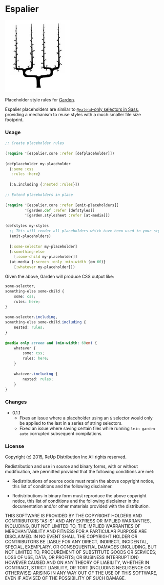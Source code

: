 # Espalier

![Espalier](./resources/espalier.png)

Placeholder style rules for [Garden](https://github.com/noprompt/garden).

Espalier placeholders are similar to [`@extend`-only selectors in Sass](http://sass-lang.com/documentation/file.SASS_REFERENCE.html#placeholders), providing a mechanism to reuse styles with a much smaller file size footprint.

### Usage

```clojure
;; Create placeholder rules

(require '[espalier.core :refer [defplaceholder]])

(defplaceholder my-placeholder
  {:some :css
   :rules :here}

  [:&.including {:nested :rules}])

;; Extend placeholders in place

(require '[espalier.core :refer [emit-placeholders]]
         '[garden.def :refer [defstyles]]
         '[garden.stylesheet :refer [at-media]])

(defstyles my-styles
  ;; This will render all placeholders which have been used in your styles
  (emit-placeholders)

  [:some-selector my-placeholder]
  [:something-else
    [:some-child my-placeholder]]
  (at-media {:screen :only :min-width (em 60)}
    [:whatever my-placeholder]))

```

Given the above, Garden will produce CSS output like:

```css
some-selector,
something-else some-child {
    some: css;
    rules: here;
}

some-selector.including,
something-else some-child.including {
    nested: rules;
}

@media only screen and (min-width: 60em) {
    whatever {
        some: css;
        rules: here;
    }

    whatever.including {
        nested: rules;
    }
}
```

### Changes

- 0.1.1
  - Fixes an issue where a placeholder using an `&` selector would only be applied to the last in a series of string selectors.
  - Fixed an issue where saving certain files while running `lein garden auto` corrupted subsequent compilations.

### License

Copyright (c) 2015, ReUp Distribution Inc
All rights reserved.

Redistribution and use in source and binary forms, with or without
modification, are permitted provided that the following conditions are met:

* Redistributions of source code must retain the above copyright notice, this
  list of conditions and the following disclaimer.

* Redistributions in binary form must reproduce the above copyright notice,
  this list of conditions and the following disclaimer in the documentation
  and/or other materials provided with the distribution.

THIS SOFTWARE IS PROVIDED BY THE COPYRIGHT HOLDERS AND CONTRIBUTORS "AS IS"
AND ANY EXPRESS OR IMPLIED WARRANTIES, INCLUDING, BUT NOT LIMITED TO, THE
IMPLIED WARRANTIES OF MERCHANTABILITY AND FITNESS FOR A PARTICULAR PURPOSE ARE
DISCLAIMED. IN NO EVENT SHALL THE COPYRIGHT HOLDER OR CONTRIBUTORS BE LIABLE
FOR ANY DIRECT, INDIRECT, INCIDENTAL, SPECIAL, EXEMPLARY, OR CONSEQUENTIAL
DAMAGES (INCLUDING, BUT NOT LIMITED TO, PROCUREMENT OF SUBSTITUTE GOODS OR
SERVICES; LOSS OF USE, DATA, OR PROFITS; OR BUSINESS INTERRUPTION) HOWEVER
CAUSED AND ON ANY THEORY OF LIABILITY, WHETHER IN CONTRACT, STRICT LIABILITY,
OR TORT (INCLUDING NEGLIGENCE OR OTHERWISE) ARISING IN ANY WAY OUT OF THE USE
OF THIS SOFTWARE, EVEN IF ADVISED OF THE POSSIBILITY OF SUCH DAMAGE.

